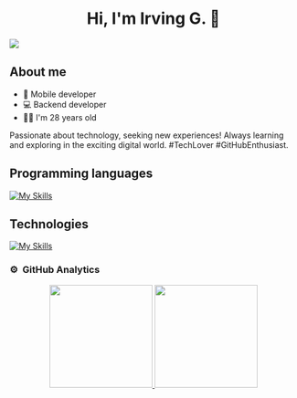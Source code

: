 <div align="center">
<h1 align="center">Hi, I'm Irving G. 👋</h1>
</div>

<img src="https://1.bp.blogspot.com/-7A4WynwLsMw/XbBpCXG8fHI/AAAAAAAAMt4/uOa1bpLskYgrwGbllhSu2SDj_Mig8SXJQCLcBGAsYHQ/s1600/2000_600px.gif">

## About me

- 📲 Mobile developer
- 💻 Backend developer
- 👨‍💻 I'm 28 years old

Passionate about technology, seeking new experiences! Always learning and exploring in the exciting digital world. #TechLover #GitHubEnthusiast.


## Programming languages

[![My Skills](https://skillicons.dev/icons?i=java,kotlin,python,dart&theme=light)](https://skillicons.dev)

## Technologies

[![My Skills](https://skillicons.dev/icons?i=aws,azure,androidstudio,django,flutter,git,atom,bash,figma,firebase,flask,gitlab,gradle,heroku,idea,linux,postman,raspberrypi,vscode&perline=3)](https://skillicons.dev)

### ⚙️ &nbsp;GitHub Analytics

<p align="center">
<a href="https://github.com/irv205">
  <img height="180em" src="https://github-readme-stats-eight-theta.vercel.app/api?username=irv205&show_icons=true&theme=algolia&include_all_commits=true&count_private=true"/>
  <img height="180em" src="https://github-readme-stats-eight-theta.vercel.app/api/top-langs/?username=irv205&layout=compact&langs_count=8&theme=algolia"/>
</a>
</p>
